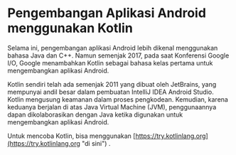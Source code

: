 # Pengembangan Aplikasi Android menggunakan Kotlin

Selama ini, pengembangan aplikasi Android lebih dikenal menggunakan bahasa Java dan C++. Namun semenjak 2017, pada saat Konferensi Google I/O, Google menambahkan Kotlin sebagai bahasa kelas pertama untuk mengembangkan aplikasi Android.

Kotlin sendiri telah ada semenjak 2011 yang dibuat oleh JetBrains, yang mempunyai andil besar dalam pembuatan IntelliJ IDEA Android Studio. Kotlin mengusung keamanan dalam proses pengkodean. Kemudian, karena keduanya berjalan di atas Java Virtual Machine \(JVM\), penggunaannya dapan dikolaborasikan dengan Java ketika digunakan untuk mengembangkan aplikasi Android.

Untuk mencoba Kotlin, bisa menggunakan [https://try.kotlinlang.org](https://try.kotlinlang.org "di sini") .

